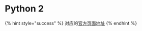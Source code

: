 # Python 2

{% hint style="success" %}
对应的[官方页面地址](https://docs.passwordless.dev/guide/backend/python2.html)
{% endhint %}
